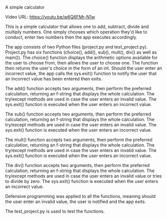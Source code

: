 A simple calculator

Video URL: https://youtu.be/w6Q6FMr-N1w

This is a simple calculator that allows one to add, subtract,
divide and multiply numbers. One simply chooses which operation
they'd like to conduct, enter two numbers then the app executes
accordingly.

The app consists of two Python files (project.py and test_project.py).
Project.py has six functions (choice(), add(), sub(), mult(), div() as well as main()).
The choice() function displays the arithmetic options available for the user to choose
from, then allows the user to choose one. The function then returns the user's choice in
the form of an int. Should the user enter an incorrect value, the app calls the sys.exit() function
to notify the user that an incorrect value has been entered then exits.

The add() function accepts two arguments,
then perform the preferred calculation, returning an f-string that displays the whole
calculation. The try/except methods are used in case the user enters an invalid value.
The sys.exit() function is executed when the user enters an incorrect value.

The sub() function accepts two arguments,
then perform the preferred calculation, returning an f-string that displays the whole
calculation. The try/except methods are used in case the user enters an invalid value.
The sys.exit() function is executed when the user enters an incorrect value.

The mult() function accepts two arguments,
then perform the preferred calculation, returning an f-string that displays the whole
calculation. The try/except methods are used in case the user enters an invalid value.
The sys.exit() function is executed when the user enters an incorrect value.

The div() function accepts two arguments,
then perform the preferred calculation, returning an f-string that displays the whole
calculation. The try/except methods are used in case the user enters an invalid value
or tries to divide by zero.
The sys.exit() function is executed when the user enters an incorrect value.


Defensive programming was applied to all the functions, meaning should the user enter
an invalid value, the user is notified and the app exits.

The test_project.py is used to test the functions.

